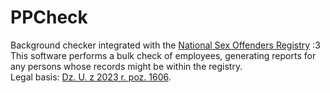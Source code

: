 # PPCheck

Background checker integrated with the [National Sex Offenders Registry](https://rps.ms.gov.pl) :3 \
This software performs a bulk check of employees, generating reports for any persons whose records might be within the registry. \
Legal basis: [Dz. U. z 2023 r. poz. 1606](https://www.dziennikustaw.gov.pl/DU/rok/2023/pozycja/1606).
